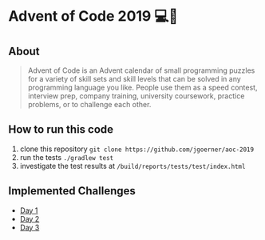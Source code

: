 # Advent of Code 2019 💻🎄

## About
> Advent of Code is an Advent calendar of small programming puzzles for a variety of skill sets and skill levels that can be solved in any programming language you like. People use them as a speed contest, interview prep, company training, university coursework, practice problems, or to challenge each other.

## How to run this code
1. clone this repository `git clone https://github.com/jgoerner/aoc-2019`
2. run the tests `./gradlew test`
3. investigate the test results at `/build/reports/tests/test/index.html`

## Implemented Challenges
- [Day 1](./src/main/kotlin/aoc/day_01.kt)
- [Day 2](./src/main/kotlin/aoc/day_02.kt)
- [Day 3](./src/main/kotlin/aoc/day_03.kt)